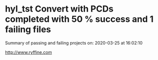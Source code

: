 # hyl_tst Convert with PCDs completed with 50 % success and 1 failing files

Summary of passing and failing projects on: 2020-03-25 at 16:02:10

http://www.ryffine.com
